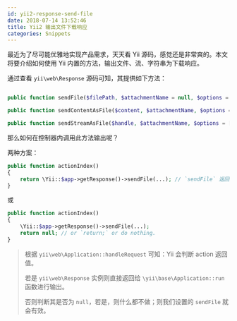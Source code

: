 ```yaml
---
id: yii2-response-send-file
date: 2018-07-14 13:52:46
title: Yii2 输出文件下载响应
categories: Snippets
---
```


最近为了尽可能优雅地实现产品需求，天天看 Yii 源码，感觉还是非常爽的。本文将要介绍如何使用 Yii 内置的方法，输出文件、流、字符串为下载响应。

通过查看 `yii\web\Response` 源码可知，其提供如下方法：

```php

public function sendFile($filePath, $attachmentName = null, $options = []);

public function sendContentAsFile($content, $attachmentName, $options = []);

public function sendStreamAsFile($handle, $attachmentName, $options = []);

```

那么如何在控制器内调用此方法输出呢？

两种方案：

```php
public function actionIndex()
{
    return \Yii::$app->getResponse()->sendFile(...); // `sendFile` 返回 self
}
```

或

```php
public function actionIndex()
{
    \Yii::$app->getResponse()->sendFile(...);
    return null; // or `return;` or do nothing.
}
```

> 根据 `yii\web\Application::handleRequest` 可知：Yii 会判断 action 返回值。
> 
> 若是 `yii\web\Response` 实例则直接返回给 `\yii\base\Application::run` 函数进行输出。
> 
> 否则判断其是否为 `null`，若是，则什么都不做；则我们设置的 `sendFile` 就会有效。